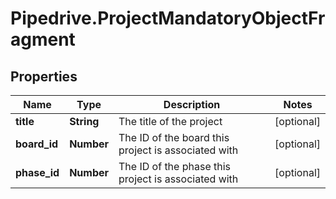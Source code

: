 # Pipedrive.ProjectMandatoryObjectFragment

## Properties

Name | Type | Description | Notes
------------ | ------------- | ------------- | -------------
**title** | **String** | The title of the project | [optional] 
**board_id** | **Number** | The ID of the board this project is associated with | [optional] 
**phase_id** | **Number** | The ID of the phase this project is associated with | [optional] 



